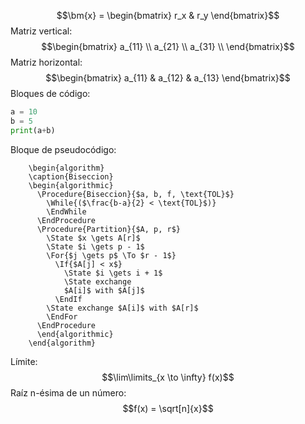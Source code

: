 $$
\newcommand{\bm}[1]{\boldsymbol{#1}}
\newcommand{\bmt}[1]{\bm{\text{#1}}}
$$
$$\bm{x} = \begin{bmatrix} r_x & r_y \end{bmatrix}$$Matriz vertical:
$$\begin{bmatrix} a_{11} \\ a_{21} \\ a_{31} \\ \end{bmatrix}$$Matriz horizontal:
$$\begin{bmatrix} a_{11} & a_{12} & a_{13} \end{bmatrix}$$Bloques de código:

```python
a = 10
b = 5
print(a+b)
```

Bloque de pseudocódigo:

```pseudo
    \begin{algorithm}
    \caption{Biseccion}
    \begin{algorithmic}
      \Procedure{Biseccion}{$a, b, f, \text{TOL}$}
        \While{($\frac{b-a}{2} < \text{TOL}$)}
        \EndWhile
      \EndProcedure
      \Procedure{Partition}{$A, p, r$}
        \State $x \gets A[r]$
        \State $i \gets p - 1$
        \For{$j \gets p$ \To $r - 1$}
          \If{$A[j] < x$}
            \State $i \gets i + 1$
            \State exchange
            $A[i]$ with $A[j]$
          \EndIf
        \State exchange $A[i]$ with $A[r]$
        \EndFor
      \EndProcedure
      \end{algorithmic}
    \end{algorithm}
```

Límite:
$$\lim\limits_{x \to \infty} f(x)$$
Raíz n-ésima de un número:
$$f(x) = \sqrt[n]{x}$$ 